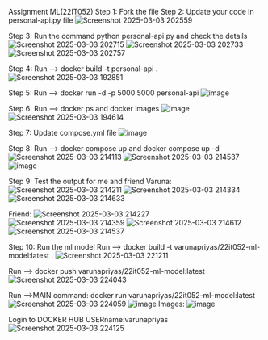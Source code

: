 Assignment ML(22IT052)
Step 1: Fork the file
Step 2: Update your code in personal-api.py file
![Screenshot 2025-03-03 202559](https://github.com/user-attachments/assets/f50d3597-17a0-4dcc-a8b8-f13eea0b2705)

Step 3: Run the command python personal-api.py and check the details
![Screenshot 2025-03-03 202715](https://github.com/user-attachments/assets/1f40f1d1-09af-4099-9a88-1e3491fc1a06)
![Screenshot 2025-03-03 202733](https://github.com/user-attachments/assets/9099c5e2-a2bb-4c30-8782-2ccf5abccb39)
![Screenshot 2025-03-03 202757](https://github.com/user-attachments/assets/f53ebe7f-2b5c-43d0-bdef-f4fadedd3aab)

Step 4: Run --> docker build -t personal-api .
![Screenshot 2025-03-03 192851](https://github.com/user-attachments/assets/153291f8-ff80-4e96-bd4b-a1def3e393f4)

Step 5:  Run --> docker run -d -p 5000:5000 personal-api
![image](https://github.com/user-attachments/assets/789dff75-3352-481a-8ec6-28a1fa80b837)

Step 6: Run --> docker ps and docker images
![image](https://github.com/user-attachments/assets/9f828eda-ce2c-43dd-b594-b9e7023a710c)
![Screenshot 2025-03-03 194614](https://github.com/user-attachments/assets/931d6b53-0200-4c05-a0e7-42b9ea96ea52)

Step 7: Update compose.yml file
![image](https://github.com/user-attachments/assets/1f04fc23-8472-45c6-867f-71bb13cfbbce)

Step 8: Run --> docker compose up and docker compose up -d
![Screenshot 2025-03-03 214113](https://github.com/user-attachments/assets/a3ad0460-1690-442a-9b3f-a08c5e744208)
![Screenshot 2025-03-03 214537](https://github.com/user-attachments/assets/a8e24ab9-10b8-4f72-8679-f81177cc480a)
![image](https://github.com/user-attachments/assets/7cd33c21-1e98-4ab7-8f6e-29f3cd7342d1)

Step 9: Test the output for me and friend
Varuna:
![Screenshot 2025-03-03 214211](https://github.com/user-attachments/assets/fc588d26-3a6d-4aa4-90d5-977bcccfdcfd)
![Screenshot 2025-03-03 214334](https://github.com/user-attachments/assets/e442dcbf-ed46-4877-82b8-39d98e9d02d2)
![Screenshot 2025-03-03 214633](https://github.com/user-attachments/assets/0423d5f7-4728-48d8-b22d-04b168feaa90)

Friend:
![Screenshot 2025-03-03 214227](https://github.com/user-attachments/assets/50c82e5f-71df-4bfa-8aa7-abbeb7ec358a)
![Screenshot 2025-03-03 214359](https://github.com/user-attachments/assets/32489b19-572f-4438-8a97-f2184a3c37ce)
![Screenshot 2025-03-03 214612](https://github.com/user-attachments/assets/b0f715e0-b9fd-47f8-9d68-29c0f060167b)
![Screenshot 2025-03-03 214537](https://github.com/user-attachments/assets/47aa0abd-bb32-4a77-8967-8de06bc4a43f)

Step 10: Run the ml model
Run --> docker build -t varunapriyas/22it052-ml-model:latest .
![Screenshot 2025-03-03 221211](https://github.com/user-attachments/assets/6042064c-3a10-434e-bece-616b1e03bee8)

Run --> docker push varunapriyas/22it052-ml-model:latest
![Screenshot 2025-03-03 224043](https://github.com/user-attachments/assets/73c750e8-1cdb-413c-a3fd-dc1f94bdef18)

Run -->MAIN command:
docker run varunapriyas/22it052-ml-model:latest
![Screenshot 2025-03-03 224059](https://github.com/user-attachments/assets/cf4c0d5b-98eb-4343-bf21-b03ed4024316)
![image](https://github.com/user-attachments/assets/81b1da31-1501-4dd9-b1b7-c0ee15ebd7cc)
Images:
![image](https://github.com/user-attachments/assets/eae03cf8-de30-4739-b383-73844975cebb)

Login to DOCKER HUB
USERname:varunapriyas
![Screenshot 2025-03-03 224125](https://github.com/user-attachments/assets/3d27fb3b-6292-4d43-b909-148c40fb83c7)

